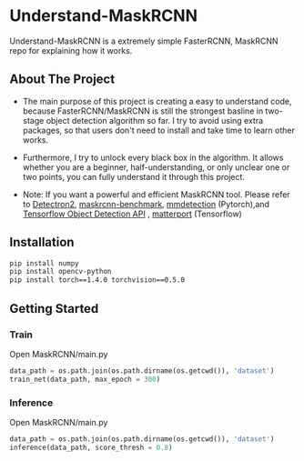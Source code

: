# Understand-MaskRCNN
Understand-MaskRCNN is a extremely simple FasterRCNN, MaskRCNN repo for explaining how it works.

## About The Project
* The main purpose of this project is creating a easy to understand code, because FasterRCNN/MaskRCNN is still the strongest basline in two-stage object detection algorithm so far. I try to avoid using extra packages, so that users don't need to install and take time to learn other works.  

* Furthermore, I try to unlock every black box in the algorithm. It allows whether you are a beginner, half-understanding, or only unclear one or two points, you can fully understand it through this project.  

* Note: If you want a powerful and efficient MaskRCNN tool. Please refer to [Detectron2](https://github.com/facebookresearch/detectron2), [maskrcnn-benchmark](https://github.com/facebookresearch/maskrcnn-benchmark), [mmdetection](https://github.com/open-mmlab/mmdetection) (Pytorch),and [Tensorflow Object Detection API](https://github.com/tensorflow/models/tree/master/research/object_detection) , [matterport](https://github.com/matterport/Mask_RCNN) (Tensorflow)

## Installation
```sh 
pip install numpy
pip install opencv-python
pip install torch==1.4.0 torchvision==0.5.0
```

## Getting Started
### Train
Open MaskRCNN/main.py
```python
data_path = os.path.join(os.path.dirname(os.getcwd()), 'dataset')
train_net(data_path, max_epoch = 300)
```

### Inference
Open MaskRCNN/main.py
```python
data_path = os.path.join(os.path.dirname(os.getcwd()), 'dataset')
inference(data_path, score_thresh = 0.8)
```

